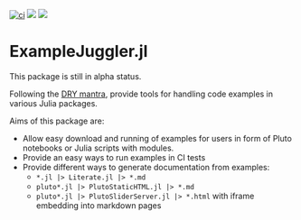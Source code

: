[![ci](https://github.com/j-fu/ExampleJuggler.jl/actions/workflows/ci.yml/badge.svg)](https://github.com/j-fu/ExampleJuggler.jl/actions/workflows/ci.yml)
[![](https://img.shields.io/badge/docs-stable-blue.svg)](https://j-fu.github.io/ExampleJuggler.jl/stable)
[![](https://img.shields.io/badge/docs-dev-blue.svg)](https://j-fu.github.io/ExampleJuggler.jl/dev)

# ExampleJuggler.jl

This package is still in alpha status.

Following the [DRY mantra](https://en.wikipedia.org/wiki/Don%27t_repeat_yourself), provide tools for handling
code examples in  various Julia packages.

Aims of this package are:
- Allow easy download and running of examples for users in form of Pluto notebooks or Julia scripts with modules.
- Provide an easy ways to run examples in CI tests
- Provide different ways to generate documentation from examples:
   - `*.jl |> Literate.jl |> *.md`
   - `pluto*.jl |> PlutoStaticHTML.jl |> *.md`
   - `pluto*.jl |> PlutoSliderServer.jl |> *.html` with iframe embedding into markdown pages
